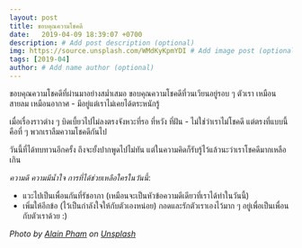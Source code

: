 ```yaml
---
layout: post
title: ขอบคุณความโชคดี
date:   2019-04-09 18:39:07 +0700
description: # Add post description (optional)
img: https://source.unsplash.com/WMdKyKpmYDI # Add image post (optional)
tags: [2019-04]
author: # Add name author (optional)
---
```

ขอบคุณความโชคดีที่ผ่านมาอย่างสม่ำเสมอ ขอบคุณความโชคดีที่วนเวียนอยู่รอบ ๆ ตัวเรา เหมือนสายลม เหมือนอากาศ - มีอยู่แต่เราไม่เคยได้ตระหนักรู้

เมื่อเรื่องราวต่าง ๆ บิดเบี้ยวไปไม่ลงตรงจังหวะที่รอ ที่หวัง ที่ฝัน - ไม่ใช่ว่าเราไม่โชคดี แต่ตรงที่แบบนี้คือที่ ๆ พวกเราลืมความโชคดีกันไป

วันนี้ที่ได้ทบทวนอีกครั้ง ถึงจะยั้งปากพูดไปไม่ทัน แต่ในความคิดก็รับรู้ไว้แล้วนะว่าเราโชคดีมากเหลือเกิน <i class="fa fa-child" style="color:plum"></i>

*ความดี ความมีน้ำใจ การที่ได้ช่วยเหลือใครในวันนี้*:
- แวะไปเป็นเพื่อนกันที่รัชอาภา (เหมือนจะเป็นหัวข้อความดีเดียวที่เราได้ทำในวันนี้)
- เพิ่มให้อีกข้อ (ไว้เป็นกำลังใจให้กับตัวเองหน่อย) กอดและรักตัวเราเองไว้มาก ๆ อยู่เพื่อเป็นเพื่อนกับตัวเราด้วย :)

*Photo by [Alain Pham](https://unsplash.com/@alain_pham) on [Unsplash](https://unsplash.com)*
